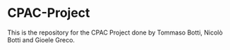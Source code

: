# CPAC-Project
This is the repository for the CPAC Project done by Tommaso Botti, Nicolò Botti and Gioele Greco.
